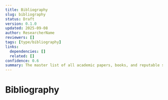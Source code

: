 ```yaml
---
title: Bibliography
slug: bibliography
status: Draft
version: 0.1.0
updated: 2025-09-08
author: ResearcherName
reviewers: []
tags: [type/bibliography]
links:
  dependencies: []
  related: []
confidence: 0.6
summary: The master list of all academic papers, books, and reputable sources cited in the vault.
---
```


# Bibliography

